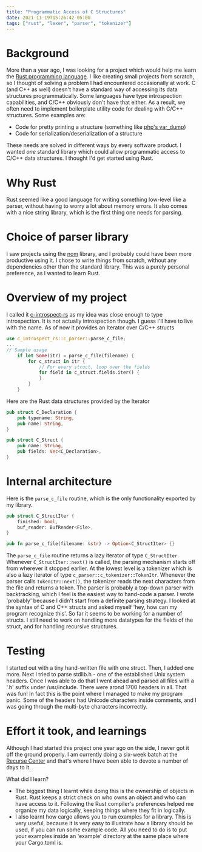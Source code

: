 ```yaml
---
title: "Programmatic Access of C Structures"
date: 2021-11-19T15:26:42-05:00
tags: ["rust", "lexer", "parser", "tokenizer"]
---
```


# Background

More than a year ago, I was looking for a project which would help me learn the [Rust programming language](https://www.rust-lang.org). I like creating small projects from scratch, so I thought of solving a problem I had encountered occasionally at work. C (and C++ as well) doesn't have a standard way of accessing its data structures programmatically. Some languages have type introspection capabilities, and C/C++ obviously don't have that either. As a result, we often need to implement boilerplate utility code for dealing with C/C++ structures. Some examples are:

* Code for pretty printing a structure (something like [php's var_dump](https://www.php.net/manual/en/function.var-dump.php))
* Code for serialization/deserialization of a structure

These needs are solved in different ways by every software product. I wanted _one_ standard library which could allow programmatic access to C/C++ data structures. I thought I'd get started using Rust.

# Why Rust

Rust seemed like a good language for writing something low-level like a parser, without having to worry a lot about memory errors.
It also comes with a nice string library, which is the first thing one needs for parsing.

# Choice of parser library

I saw projects using the [nom](https://crates.io/crates/nom) library, and I probably could have been more productive using it. I chose to write things from scratch, without any dependencies other than the standard library. This was a purely personal preference, as I wanted to learn Rust.

# Overview of my project

I called it [c-introspect-rs](http://github.com/debamitro/c-introspect-rs) as my idea was close enough to type introspection. It is not actually introspection though. I guess I'll have to live with the name. As of now it provides an Iterator over C/C++ structs

```rust
use c_introspect_rs::c_parser::parse_c_file;
...
// Sample usage
    if let Some(itr) = parse_c_file(filename) {
        for c_struct in itr {
            // For every struct, loop over the fields
            for field in c_struct.fields.iter() {
            }
        }
    }
```

Here are the Rust data structures provided by the Iterator

```rust
pub struct C_Declaration {
    pub typename: String,
    pub name: String,
}

pub struct C_Struct {
    pub name: String,
    pub fields: Vec<C_Declaration>,
}
```

# Internal architecture

Here is the `parse_c_file` routine, which is the only functionality exported by my library.

```rust
pub struct C_StructIter {
    finished: bool,
    buf_reader: BufReader<File>,
}

pub fn parse_c_file(filename: &str) -> Option<C_StructIter> {}
```

The `parse_c_file` routine returns a lazy iterator of type `C_StructIter`. Whenever `C_StructIter::next()` is called, the parsing mechanism starts off from wherever it stopped earlier. At the lowest level is a tokenizer which is also a lazy iterator of type `c_parser::c_tokenizer::TokenItr`. Whenever the parser calls `TokenItr::next()`, the tokenizer reads the next characters from the file and returns a token. The parser is probably a top-down parser with backtracking, which I feel is the easiest way to hand-code a parser. I wrote 'probably' because I didn't start from a definite parsing strategy. I looked at the syntax of C and C++ structs and asked myself 'hey, how can my program recognize this'. So far it seems to be working for a number of structs. I still need to work on handling more datatypes for the fields of the struct, and for handling recursive structures.

# Testing

I started out with a tiny hand-written file with one struct. Then, I added one more. Next I tried to parse stdlib.h - one of the established Unix system headers. Once I was able to do that I went ahead and parsed all files with a '.h' suffix under /usr/include. There were arond 1700 headers in all. That was fun! In fact this is the point where I managed to make my program panic. Some of the headers had Unicode characters inside comments, and I was going through the multi-byte characters incorrectly.

# Effort it took, and learnings

Although I had started this project one year ago on the side, I never got it off the ground properly. I am currently doing a six-week batch at the [Recurse Center](https://www.recurse.com) and that's where I have been able to devote a number of days to it.

What did I learn?

* The biggest thing I learnt while doing this is the ownership of objects in Rust. Rust keeps a strict check on who owns an object and who can have access to it. Following the Rust compiler's preferences helped me organize my data logically, keeping things where they fit in logically.
* I also learnt how cargo allows you to run examples for a library. This is very useful, because it is very easy to illustrate how a library should be used, if you can run some example code. All you need to do is to put your examples inside an 'example' directory at the same place where your Cargo.toml is.
